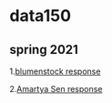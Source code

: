 # data150

## spring 2021

1.[blumenstock response](https://jingwen-yao94.github.io/data150/response1.html)

2.[Amartya Sen response](https://jingwen-yao94.github.io/data150/daf.html)
